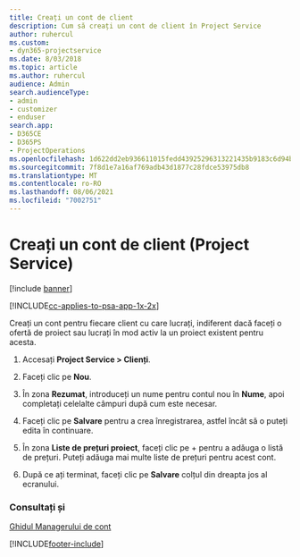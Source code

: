 ```yaml
---
title: Creați un cont de client
description: Cum să creați un cont de client în Project Service
author: ruhercul
ms.custom:
- dyn365-projectservice
ms.date: 8/03/2018
ms.topic: article
ms.author: ruhercul
audience: Admin
search.audienceType:
- admin
- customizer
- enduser
search.app:
- D365CE
- D365PS
- ProjectOperations
ms.openlocfilehash: 1d622dd2eb936611015fedd43925296313221435b9183c6d94bc6e6538518770
ms.sourcegitcommit: 7f8d1e7a16af769adb43d1877c28fdce53975db8
ms.translationtype: MT
ms.contentlocale: ro-RO
ms.lasthandoff: 08/06/2021
ms.locfileid: "7002751"
---
```

# <a name="create-a-customer-account-project-service"></a>Creați un cont de client (Project Service)

[!include [banner](../includes/psa-now-project-operations.md)]

[!INCLUDE[cc-applies-to-psa-app-1x-2x](../includes/cc-applies-to-psa-app-1x-2x.md)]

Creați un cont pentru fiecare client cu care lucrați, indiferent dacă faceți o ofertă de proiect sau lucrați în mod activ la un proiect existent pentru acesta.  
  
1.  Accesați **Project Service > Clienți**.  
  
2.  Faceți clic pe **Nou**.  
  
3.  În zona **Rezumat**, introduceți un nume pentru contul nou în **Nume**, apoi completați celelalte câmpuri după cum este necesar.  
  
4.  Faceți clic pe **Salvare** pentru a crea înregistrarea, astfel încât să o puteți edita în continuare.  
  
5.  În zona **Liste de prețuri proiect**, faceți clic pe + pentru a adăuga o listă de prețuri. Puteți adăuga mai multe liste de prețuri pentru acest cont.  
  
6.  După ce ați terminat, faceți clic pe **Salvare** colțul din dreapta jos al ecranului.  
  
### <a name="see-also"></a>Consultați și  
 [Ghidul Managerului de cont](../psa/account-manager-guide.md)


[!INCLUDE[footer-include](../includes/footer-banner.md)]